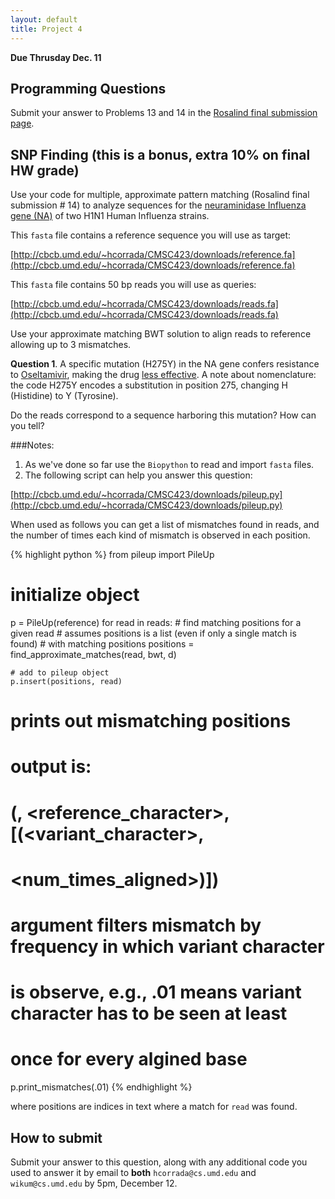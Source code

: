 ```yaml
---
layout: default
title: Project 4
---
```


**Due Thrusday Dec. 11**

## Programming Questions ##

Submit your answer to Problems 13 and 14 in the
[Rosalind final submission page](http://rosalind.info/classes/156/).

## SNP Finding (this is a bonus, extra 10% on final HW grade) ##

Use your code for multiple, approximate pattern matching (Rosalind final submission # 14) to analyze sequences for the [neuraminidase Influenza gene (NA)](http://en.wikipedia.org/wiki/Influenza_neuraminidase) of
two H1N1 Human Influenza strains.

This `fasta` file contains a reference sequence you will use as target:

[http://cbcb.umd.edu/~hcorrada/CMSC423/downloads/reference.fa](http://cbcb.umd.edu/~hcorrada/CMSC423/downloads/reference.fa)

This `fasta` file contains 50 bp reads you will use as queries:

[http://cbcb.umd.edu/~hcorrada/CMSC423/downloads/reads.fa](http://cbcb.umd.edu/~hcorrada/CMSC423/downloads/reads.fa)

Use your approximate matching BWT solution to align reads to reference allowing up to 3 mismatches.

**Question 1**. A specific mutation (H275Y) in the NA gene confers resistance to [Oseltamivir](http://en.wikipedia.org/wiki/Neuraminidase_inhibitors), making
the drug [less effective](http://www.ncbi.nlm.nih.gov/pubmed/22837199). A note about nomenclature: the code H275Y
encodes a substitution in position 275, changing H (Histidine) to Y (Tyrosine).

Do the reads correspond to a sequence harboring this mutation? How can you tell?

###Notes:

1. As we've done so far use the `Biopython` to read and import `fasta` files.
2. The following script can help you answer this question:

[http://cbcb.umd.edu/~hcorrada/CMSC423/downloads/pileup.py](http://cbcb.umd.edu/~hcorrada/CMSC423/downloads/pileup.py)

When used as follows you can get a list of mismatches found in reads, and the number of times each kind of mismatch is observed in each position.

{% highlight python %}
from pileup import PileUp

# initialize object
p = PileUp(reference)
for read in reads:
	# find matching positions for a given read
	# assumes positions is a list (even if only a single match is found)
	# with matching positions
	positions = find_approximate_matches(read, bwt, d)

	# add to pileup object
	p.insert(positions, read)

# prints out mismatching positions
# output is:
# (<position>, <reference_character>, [(<variant_character>,
# <num_times_aligned>)])
# argument filters mismatch by frequency in which variant character
# is observe, e.g., .01 means variant character has to be seen at least
# once for every algined base
p.print_mismatches(.01)
{% endhighlight %}

where positions are indices in text where a match for `read` was found.

## How to submit ##

Submit your answer to this question, along with any additional code you used to answer it by email
to **both** `hcorrada@cs.umd.edu` and `wikum@cs.umd.edu` by 5pm, December 12.
